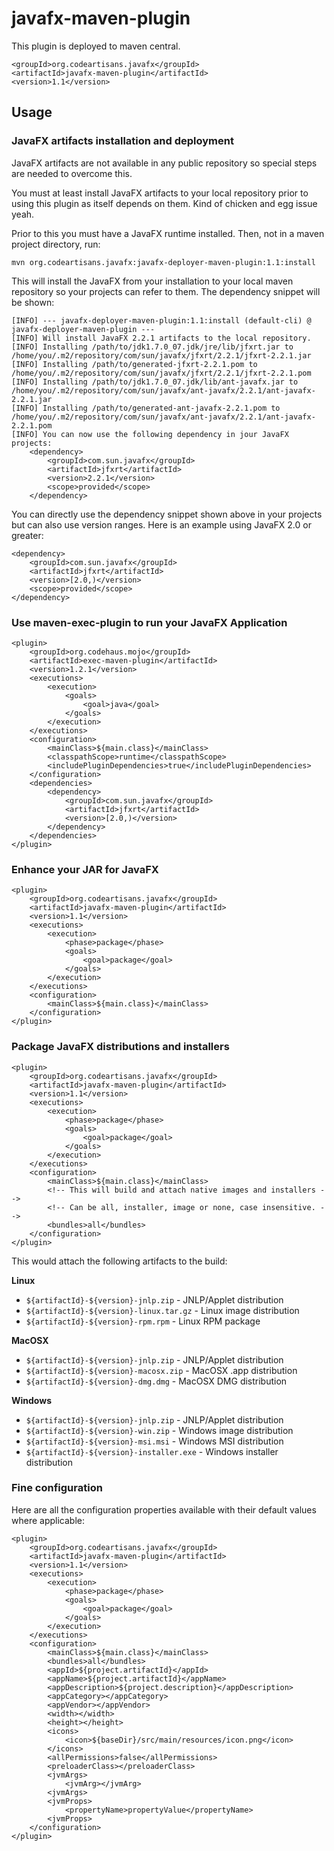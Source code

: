 # javafx-maven-plugin

This plugin is deployed to maven central.

    <groupId>org.codeartisans.javafx</groupId>
    <artifactId>javafx-maven-plugin</artifactId>
    <version>1.1</version>

## Usage

### JavaFX artifacts installation and deployment

JavaFX artifacts are not available in any public repository so special steps are needed to overcome this.

You must at least install JavaFX artifacts to your local repository prior to using this plugin as itself depends on them. Kind of chicken and egg issue yeah.

Prior to this you must have a JavaFX runtime installed. Then, not in a maven project directory, run:

    mvn org.codeartisans.javafx:javafx-deployer-maven-plugin:1.1:install

This will install the JavaFX from your installation to your local maven repository so your projects can refer to them. The dependency snippet will be shown:

    [INFO] --- javafx-deployer-maven-plugin:1.1:install (default-cli) @ javafx-deployer-maven-plugin ---
    [INFO] Will install JavaFX 2.2.1 artifacts to the local repository.
    [INFO] Installing /path/to/jdk1.7.0_07.jdk/jre/lib/jfxrt.jar to /home/you/.m2/repository/com/sun/javafx/jfxrt/2.2.1/jfxrt-2.2.1.jar
    [INFO] Installing /path/to/generated-jfxrt-2.2.1.pom to /home/you/.m2/repository/com/sun/javafx/jfxrt/2.2.1/jfxrt-2.2.1.pom
    [INFO] Installing /path/to/jdk1.7.0_07.jdk/lib/ant-javafx.jar to /home/you/.m2/repository/com/sun/javafx/ant-javafx/2.2.1/ant-javafx-2.2.1.jar
    [INFO] Installing /path/to/generated-ant-javafx-2.2.1.pom to /home/you/.m2/repository/com/sun/javafx/ant-javafx/2.2.1/ant-javafx-2.2.1.pom
    [INFO] You can now use the following dependency in jour JavaFX projects:
        <dependency>
            <groupId>com.sun.javafx</groupId>
            <artifactId>jfxrt</artifactId>
            <version>2.2.1</version>
            <scope>provided</scope>
        </dependency>

You can directly use the dependency snippet shown above in your projects but can also use version ranges. Here is an example using JavaFX 2.0 or greater:

    <dependency>
        <groupId>com.sun.javafx</groupId>
        <artifactId>jfxrt</artifactId>
        <version>[2.0,)</version>
        <scope>provided</scope>
    </dependency>

### Use maven-exec-plugin to run your JavaFX Application

    <plugin>
        <groupId>org.codehaus.mojo</groupId>
        <artifactId>exec-maven-plugin</artifactId>
        <version>1.2.1</version>
        <executions>
            <execution>
                <goals>
                    <goal>java</goal>
                </goals>
            </execution>
        </executions>
        <configuration>
            <mainClass>${main.class}</mainClass>
            <classpathScope>runtime</classpathScope>
            <includePluginDependencies>true</includePluginDependencies>
        </configuration>
        <dependencies>
            <dependency>
                <groupId>com.sun.javafx</groupId>
                <artifactId>jfxrt</artifactId>
                <version>[2.0,)</version>
            </dependency>
        </dependencies>
    </plugin>


### Enhance your JAR for JavaFX

    <plugin>
        <groupId>org.codeartisans.javafx</groupId>
        <artifactId>javafx-maven-plugin</artifactId>
        <version>1.1</version>
        <executions>
            <execution>
                <phase>package</phase>
                <goals>
                    <goal>package</goal>
                </goals>
            </execution>
        </executions>
        <configuration>
            <mainClass>${main.class}</mainClass>
        </configuration>
    </plugin>


### Package JavaFX distributions and installers

    <plugin>
        <groupId>org.codeartisans.javafx</groupId>
        <artifactId>javafx-maven-plugin</artifactId>
        <version>1.1</version>
        <executions>
            <execution>
                <phase>package</phase>
                <goals>
                    <goal>package</goal>
                </goals>
            </execution>
        </executions>
        <configuration>
            <mainClass>${main.class}</mainClass>
            <!-- This will build and attach native images and installers -->
            <!-- Can be all, installer, image or none, case insensitive. -->
            <bundles>all</bundles>
        </configuration>
    </plugin>

This would attach the following artifacts to the build:

**Linux**

- `${artifactId}-${version}-jnlp.zip` - JNLP/Applet distribution
- `${artifactId}-${version}-linux.tar.gz` - Linux image distribution
- `${artifactId}-${version}-rpm.rpm` - Linux RPM package

**MacOSX**

- `${artifactId}-${version}-jnlp.zip` - JNLP/Applet distribution
- `${artifactId}-${version}-macosx.zip` - MacOSX .app distribution
- `${artifactId}-${version}-dmg.dmg` - MacOSX DMG distribution

**Windows**

- `${artifactId}-${version}-jnlp.zip` - JNLP/Applet distribution
- `${artifactId}-${version}-win.zip` - Windows image distribution
- `${artifactId}-${version}-msi.msi` - Windows MSI distribution
- `${artifactId}-${version}-installer.exe` - Windows installer distribution

### Fine configuration

Here are all the configuration properties available with their default values where applicable:

    <plugin>
        <groupId>org.codeartisans.javafx</groupId>
        <artifactId>javafx-maven-plugin</artifactId>
        <version>1.1</version>
        <executions>
            <execution>
                <phase>package</phase>
                <goals>
                    <goal>package</goal>
                </goals>
            </execution>
        </executions>
        <configuration>
            <mainClass>${main.class}</mainClass>
            <bundles>all</bundles>
            <appId>${project.artifactId}</appId>
            <appName>${project.artifactId}</appName>
            <appDescription>${project.description}</appDescription>
            <appCategory></appCategory>
            <appVendor></appVendor>
            <width></width>
            <height></height>
            <icons>
                <icon>${baseDir}/src/main/resources/icon.png</icon>
            </icons>
            <allPermissions>false</allPermissions>
            <preloaderClass></preloaderClass>
            <jvmArgs>
                <jvmArg></jvmArg>
            <jvmArgs>
            <jvmProps>
                <propertyName>propertyValue</propertyName>
            <jvmProps>
        </configuration>
    </plugin>



